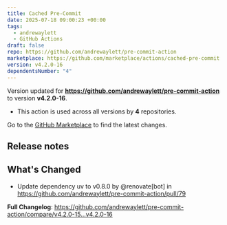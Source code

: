 ```yaml
---
title: Cached Pre-Commit
date: 2025-07-18 09:00:23 +00:00
tags:
  - andrewaylett
  - GitHub Actions
draft: false
repo: https://github.com/andrewaylett/pre-commit-action
marketplace: https://github.com/marketplace/actions/cached-pre-commit
version: v4.2.0-16
dependentsNumber: "4"
---
```



Version updated for **https://github.com/andrewaylett/pre-commit-action** to version **v4.2.0-16**.
- This action is used across all versions by **4** repositories.

Go to the [GitHub Marketplace](https://github.com/marketplace/actions/cached-pre-commit) to find the latest changes.

## Release notes

## What's Changed
* Update dependency uv to v0.8.0 by @renovate[bot] in https://github.com/andrewaylett/pre-commit-action/pull/79


**Full Changelog**: https://github.com/andrewaylett/pre-commit-action/compare/v4.2.0-15...v4.2.0-16
